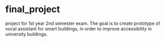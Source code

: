 # final_project
project for 1st year 2nd semester exam.
The goal is to create prototype of vocal assistant for smart buildings,
in order to improve accessibility in university buildings.
